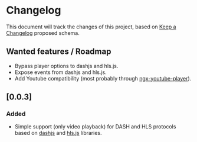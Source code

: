 # Changelog

This document will track the changes of this project, based on [Keep a Changelog](https://keepachangelog.com/en/1.0.0/) proposed schema.

## Wanted features / Roadmap
- Bypass player options to dashjs and hls.js.
- Expose events from dashjs and hls.js.
- Add Youtube compatibility (most probably through [ngx-youtube-player](https://github.com/orizens/ngx-youtube-player)).

## [0.0.3]
### Added
- Simple support (only video playback) for DASH and HLS protocols based on [dashjs](https://github.com/Dash-Industry-Forum/dash.js) and [hls.js](https://github.com/video-dev/hls.js) libraries.
